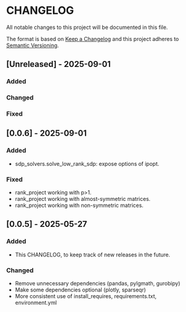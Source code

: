 # CHANGELOG
All notable changes to this project will be documented in this file.
 
The format is based on [Keep a Changelog](http://keepachangelog.com/)
and this project adheres to [Semantic Versioning](http://semver.org/).

## [Unreleased] - 2025-09-01

### Added 

### Changed 

### Fixed

## [0.0.6] - 2025-09-01

### Added 
- sdp_solvers.solve_low_rank_sdp: expose options of ipopt.

### Fixed
- rank_project working with p>1.
- rank_project working with almost-symmetric matrices.
- rank_project working with non-symmetric matrices.

## [0.0.5] - 2025-05-27

### Added 
- This CHANGELOG, to keep track of new releases in the future. 
 
### Changed
- Remove unnecessary dependencies (pandas, pylgmath, gurobipy)
- Make some dependencies optional (plotly, sparseqr)
- More consistent use of install_requires, requirements.txt, environment.yml
